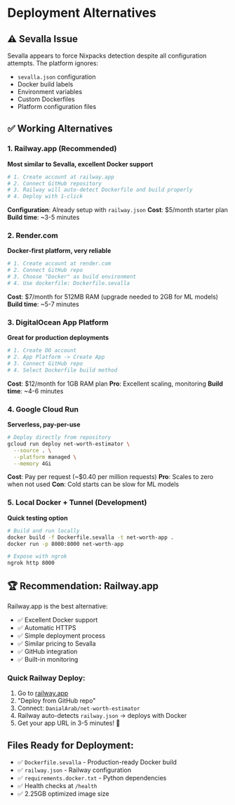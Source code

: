 # Deployment Alternatives

## ⚠️ Sevalla Issue
Sevalla appears to force Nixpacks detection despite all configuration attempts. The platform ignores:
- `sevalla.json` configuration
- Docker build labels
- Environment variables  
- Custom Dockerfiles
- Platform configuration files

## ✅ Working Alternatives

### 1. Railway.app (Recommended)
**Most similar to Sevalla, excellent Docker support**

```bash
# 1. Create account at railway.app
# 2. Connect GitHub repository
# 3. Railway will auto-detect Dockerfile and build properly
# 4. Deploy with 1-click
```

**Configuration**: Already setup with `railway.json`
**Cost**: $5/month starter plan
**Build time**: ~3-5 minutes

### 2. Render.com
**Docker-first platform, very reliable**

```bash
# 1. Create account at render.com  
# 2. Connect GitHub repo
# 3. Choose "Docker" as build environment
# 4. Use dockerfile: Dockerfile.sevalla
```

**Cost**: $7/month for 512MB RAM (upgrade needed to 2GB for ML models)
**Build time**: ~5-7 minutes

### 3. DigitalOcean App Platform
**Great for production deployments**

```bash
# 1. Create DO account
# 2. App Platform -> Create App
# 3. Connect GitHub repo
# 4. Select Dockerfile build method
```

**Cost**: $12/month for 1GB RAM plan
**Pro**: Excellent scaling, monitoring
**Build time**: ~4-6 minutes

### 4. Google Cloud Run
**Serverless, pay-per-use**

```bash
# Deploy directly from repository
gcloud run deploy net-worth-estimator \
  --source . \
  --platform managed \
  --memory 4Gi
```

**Cost**: Pay per request (~$0.40 per million requests)
**Pro**: Scales to zero when not used
**Con**: Cold starts can be slow for ML models

### 5. Local Docker + Tunnel (Development)
**Quick testing option**

```bash
# Build and run locally
docker build -f Dockerfile.sevalla -t net-worth-app .
docker run -p 8000:8000 net-worth-app

# Expose with ngrok
ngrok http 8000
```

## 🏆 **Recommendation: Railway.app**

Railway.app is the best alternative:
- ✅ Excellent Docker support
- ✅ Automatic HTTPS
- ✅ Simple deployment process  
- ✅ Similar pricing to Sevalla
- ✅ GitHub integration
- ✅ Built-in monitoring

### Quick Railway Deploy:
1. Go to [railway.app](https://railway.app)
2. "Deploy from GitHub repo"
3. Connect: `DanialArab/net-worth-estimator`
4. Railway auto-detects `railway.json` → deploys with Docker
5. Get your app URL in 3-5 minutes! 🚀

## Files Ready for Deployment:
- ✅ `Dockerfile.sevalla` - Production-ready Docker build
- ✅ `railway.json` - Railway configuration
- ✅ `requirements.docker.txt` - Python dependencies
- ✅ Health checks at `/health`
- ✅ 2.25GB optimized image size
